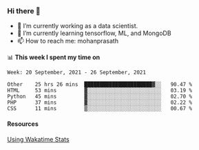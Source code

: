 ### Hi there 👋

- 🔭 I’m currently working as a data scientist.
- 🌱 I’m currently learning tensorflow, ML, and MongoDB
- 📫 How to reach me: mohanprasath

📊 **This week I spent my time on**
<!--START_SECTION:waka-->
```text
Week: 20 September, 2021 - 26 September, 2021

Other    25 hrs 26 mins  ██████████████████████▓░░   90.47 % 
HTML     53 mins         ▓░░░░░░░░░░░░░░░░░░░░░░░░   03.19 % 
Python   45 mins         ▓░░░░░░░░░░░░░░░░░░░░░░░░   02.70 % 
PHP      37 mins         ▓░░░░░░░░░░░░░░░░░░░░░░░░   02.22 % 
CSS      11 mins         ▒░░░░░░░░░░░░░░░░░░░░░░░░   00.67 % 
```
<!--END_SECTION:waka-->

#### Resources
[Using Wakatime Stats](https://github.com/marketplace/actions/waka-readme)
